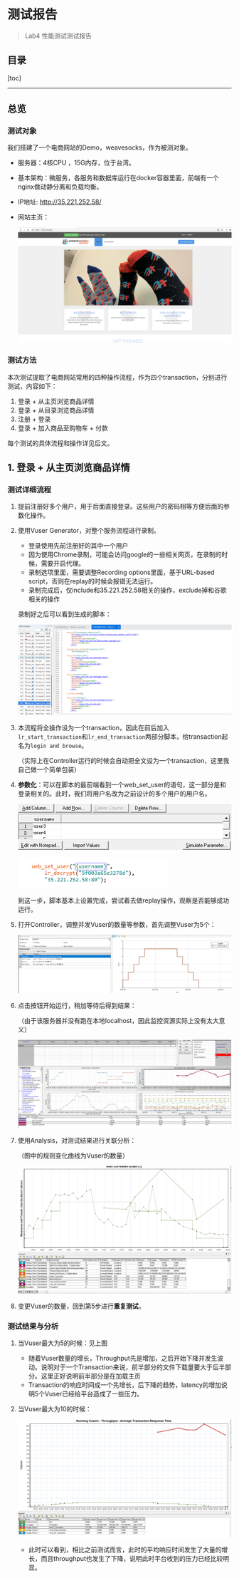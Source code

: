 # 测试报告 
> Lab4 性能测试测试报告

## 目录

[toc]

----------------------------

## 总览

### 测试对象

我们搭建了一个电商网站的Demo，weavesocks，作为被测对象。

* 服务器：4核CPU ，15G内存，位于台湾。
* 基本架构：微服务，各服务和数据库运行在docker容器里面，前端有一个nginx做动静分离和负载均衡。
* IP地址: http://35.221.252.58/

* 网站主页：

  ![image-20200704211741274](测试报告.assets/image-20200704211741274.png)

### 测试方法

本次测试提取了电商网站常用的四种操作流程，作为四个transaction，分别进行测试，内容如下：

1. 登录 + 从主页浏览商品详情
2. 登录 + 从目录浏览商品详情
3. 注册 + 登录
4. 登录 + 加入商品至购物车 + 付款

每个测试的具体流程和操作详见后文。

## 1. 登录 + 从主页浏览商品详情

### 测试详细流程

1. 提前注册好多个用户，用于后面直接登录。这些用户的密码相等方便后面的参数化操作。

2. 使用Vuser Generator，对整个服务流程进行录制。
   
   * 登录使用先前注册好的其中一个用户
   * 因为使用Chrome录制，可能会访问google的一些相关网页，在录制的时候，需要开启代理。
   * 录制选项里面，需要调整Recording options里面，基于URL-based script，否则在replay的时候会报错无法运行。
   * 录制完成后，仅include和35.221.252.58相关的操作，exclude掉和谷歌相关的操作
   
   录制好之后可以看到生成的脚本：
   
   ![image-20200704190747365](测试报告.assets/image-20200704190747365.png)

3. 本流程将全操作设为一个transaction，因此在前后加入`lr_start_transaction`和`lr_end_transaction`两部分脚本，给transaction起名为`login and browse`。

   （实际上在Controller运行的时候会自动把全文设为一个transaction，这里我自己做一个简单包装）

4. **参数化**：可以在脚本的最前端看到一个web_set_user的语句，这一部分是和登录相关的。此时，我们将用户名改为之前设计的多个用户的用户名。

   ![image-20200704192219392](测试报告.assets/image-20200704192219392.png)

   ![image-20200704192239130](测试报告.assets/image-20200704192239130.png)

   到这一步，脚本基本上设置完成，尝试着去做replay操作，观察是否能够成功运行。

5. 打开Controller，调整并发Vuser的数量等参数，首先调整Vuser为5个：

   ![image-20200704191606343](测试报告.assets/image-20200704191606343.png)

5. 点击按钮开始运行，稍加等待后得到结果：

   （由于该服务器并没有跑在本地localhost，因此监控资源实际上没有太大意义）

   ![image-20200704191743571](测试报告.assets/image-20200704191743571.png)

6. 使用Analysis，对测试结果进行关联分析：

   （图中的规则变化曲线为Vuser的数量）

   ![image-20200704191908171](测试报告.assets/image-20200704191908171.png)

7. 变更Vuser的数量，回到第5步进行**重复测试**。

   

### 测试结果与分析

1. 当Vuser最大为5的时候：见上图
   * 随着Vuser数量的增长，Throughput先是增加，之后开始下降并发生波动。说明对于一个Transaction来说，前半部分的文件下载量要大于后半部分。这里正好说明前半部分是在加载主页
   * Transaction的响应时间成一个先增长，后下降的趋势，latency的增加说明5个Vuser已经给平台造成了一些压力。
   
2. 当Vuser最大为10的时候：

   ![image-20200704212800516](测试报告.assets/image-20200704212800516.png)

   * 此时可以看到，相比之前测试而言，此时的平均响应时间发生了大量的增长，而且throughput也发生了下降，说明此时平台收到的压力已经比较明显。


